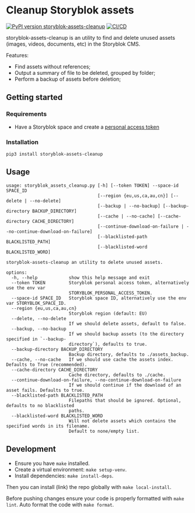 # Cleanup Storyblok assets


[![PyPI version storyblok-assets-cleanup](https://img.shields.io/pypi/v/storyblok-assets-cleanup.svg)](https://pypi.python.org/pypi/storyblok-assets-cleanup/)
[![CI/CD](https://github.com/significa/storyblok-assets-cleanup/actions/workflows/ci-cd.yaml/badge.svg)](https://github.com/significa/storyblok-assets-cleanup/actions/workflows/ci-cd.yaml)

storyblok-assets-cleanup is an utility to find and delete unused assets
(images, videos, documents, etc) in the Storyblok CMS.

Features:

- Find assets without references;
- Output a summary of file to be deleted, grouped by folder;
- Perform a backup of assets before deletion;


## Getting started

### Requirements

- Have a Storyblok space and create a
  [personal access token](https://app.storyblok.com/#/me/account?tab=token)

### Installation

`pip3 install storyblok-assets-cleanup`

## Usage

<!--
  To update the code block with the usage below:
  
  1. Resize your terminal to 100 columns. On most systems just run: `stty cols 100 rows 50`.
  2. Run `storyblok-assets-cleanup --help` to get the usage output.
-->

```
usage: storyblok_assets_cleanup.py [-h] [--token TOKEN] --space-id SPACE_ID
                                   [--region {eu,us,ca,au,cn}] [--delete | --no-delete]
                                   [--backup | --no-backup] [--backup-directory BACKUP_DIRECTORY]
                                   [--cache | --no-cache] [--cache-directory CACHE_DIRECTORY]
                                   [--continue-download-on-failure | --no-continue-download-on-failure]
                                   [--blacklisted-path BLACKLISTED_PATH]
                                   [--blacklisted-word BLACKLISTED_WORD]

storyblok-assets-cleanup an utility to delete unused assets.

options:
  -h, --help            show this help message and exit
  --token TOKEN         Storyblok personal access token, alternatively use the env var
                        STORYBLOK_PERSONAL_ACCESS_TOKEN.
  --space-id SPACE_ID   Storyblok space ID, alternatively use the env var STORYBLOK_SPACE_ID.
  --region {eu,us,ca,au,cn}
                        Storyblok region (default: EU)
  --delete, --no-delete
                        If we should delete assets, default to false.
  --backup, --no-backup
                        If we should backup assets (to the directory specified in `--backup-
                        directory`), defaults to true.
  --backup-directory BACKUP_DIRECTORY
                        Backup directory, defaults to ./assets_backup.
  --cache, --no-cache   If we should use cache the assets index. Defaults to True (recommended).
  --cache-directory CACHE_DIRECTORY
                        Cache directory, defaults to ./cache.
  --continue-download-on-failure, --no-continue-download-on-failure
                        If we should continue if the download of an asset fails. Defaults to true.
  --blacklisted-path BLACKLISTED_PATH
                        Filepaths that should be ignored. Optional, defaults to no blacklisted
                        paths.
  --blacklisted-word BLACKLISTED_WORD
                        Will not delete assets which contains the specified words in its filename.
                        Default to none/empty list.
```

## Development

- Ensure you have `make` installed.
- Create a virtual environment: `make setup-venv`.
- Install dependencies: `make install-deps`.

Then you can install (link) the repo globally with `make local-install`.

Before pushing changes ensure your code is properly formatted with `make lint`.
Auto format the code with `make format`.
